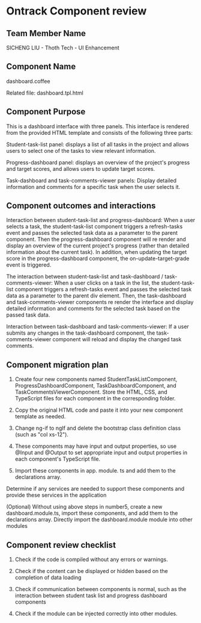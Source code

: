 # Ontrack Component review

## Team Member Name

SICHENG LIU - Thoth Tech - UI Enhancement

## Component Name

dashboard.coffee

Related file: dashboard.tpl.html

## Component Purpose

This is a dashboard interface with three panels. This interface is rendered from the provided HTML template and consists of the following three parts:

Student-task-list panel: displays a list of all tasks in the project and allows users to select one of the tasks to view relevant information.

Progress-dashboard panel: displays an overview of the project's progress and target scores, and allows users to update target scores.

Task-dashboard and task-comments-viewer panels: Display detailed information and comments for a specific task when the user selects it.

## Component outcomes and interactions

Interaction between student-task-list and progress-dashboard: When a user selects a task, the student-task-list component triggers a refresh-tasks event and passes the selected task data as a parameter to the parent component. Then the progress-dashboard component will re render and display an overview of the current project's progress (rather than detailed information about the current task). In addition, when updating the target score in the progress-dashboard component, the on-update-target-grade event is triggered.

The interaction between student-task-list and task-dashboard / task-comments-viewer: When a user clicks on a task in the list, the student-task-list component triggers a refresh-tasks event and passes the selected task data as a parameter to the parent div element. Then, the task-dashboard and task-comments-viewer components re render the interface and display detailed information and comments for the selected task based on the passed task data.

Interaction between task-dashboard and task-comments-viewer: If a user submits any changes in the task-dashboard component, the task-comments-viewer component will reload and display the changed task comments.

## Component migration plan

1. Create four new components named StudentTaskListComponent, ProgressDashboardComponent, TaskDashboardComponent, and TaskCommentsViewerComponent. Store the HTML, CSS, and TypeScript files for each component in the corresponding folder.

2. Copy the original HTML code and paste it into your new component template as needed.

3. Change ng-if to ngIf and delete the bootstrap class definition class (such as "col xs-12").

4. These components may have input and output properties, so use @Input and @Output to set appropriate input and output properties in each component's TypeScript file.

5. Import these components in app. module. ts and add them to the declarations array.

Determine if any services are needed to support these components and provide these services in the application

(Optional) Without using above steps in number5, create a new dashboard.module.ts, import these components, and add them to the declarations array. Directly import the dashboard.module module into other modules

## Component review checklist

1. Check if the code is compiled without any errors or warnings.

2. Check if the content can be displayed or hidden based on the completion of data loading

3. Check if communication between components is normal, such as the interaction between student task list and progress dashboard components

4. Check if the module can be injected correctly into other modules.
